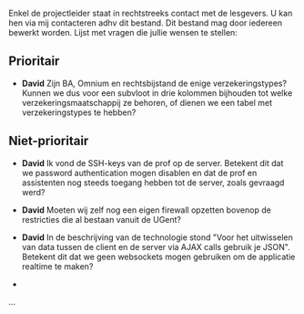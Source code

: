 Enkel de projectleider staat in rechtstreeks contact met de lesgevers. U kan hen via mij contacteren adhv dit bestand.
Dit bestand mag door iedereen bewerkt worden.
Lijst met vragen die jullie wensen te stellen:

## Prioritair

* **David** Zijn BA, Omnium en rechtsbijstand de enige verzekeringstypes? Kunnen we dus voor een subvloot in drie kolommen bijhouden tot welke verzekeringsmaatschappij ze behoren, of dienen we een tabel met verzekeringstypes te hebben?

## Niet-prioritair

* **David** Ik vond de SSH-keys van de prof op de server. Betekent dit dat we password authentication mogen disablen en dat de prof en assistenten nog steeds toegang hebben tot de server, zoals gevraagd werd?

* **David** Moeten wij zelf nog een eigen firewall opzetten bovenop de restricties die al bestaan vanuit de UGent?

* **David** In de beschrijving van de technologie stond "Voor het uitwisselen van data tussen de client en de server via AJAX calls gebruik je JSON". Betekent dit dat we geen websockets mogen gebruiken om de applicatie realtime te maken?

-
...
